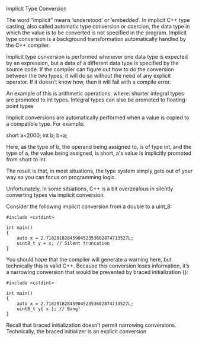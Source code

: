 Implicit Type Conversion

The word “implicit” means ‘understood’ or ‘embedded’. In implicit C++ type casting, also called automatic type conversion or coercion, the data type in which the value is to be converted is not specified in the program. Implicit type conversion is a background transformation automatically handled by the C++ compiler.

Implicit type conversion is performed whenever one data type is expected by an expression, but a data of a different data type is specified by the source code. If the compiler can figure out how to do the conversion between the two types, it will do so without the need of any explicit operator. If it doesn’t know how, then it will fail with a compile error.


An example of this is arithmetic operations, where:
	shorter integral types are promoted to int types.
	Integral types can also be promoted to floating-point types





Implicit conversions are automatically performed when a value is copied to a compatible type. For example:

short a=2000;
int b;
b=a;

Here, as the type of b, the operand being assigned to, is of type int, and the type of a, the value being assigned, is short, a's value is implicitly promoted from short to int.

The result is that, in most situations, the type system simply gets out of your way so you can focus on programming logic.

Unfortunately, in some situations, C++ is a bit overzealous in silently
converting types via implicit conversion.

Consider the following implicit conversion from a double to a uint_8:

	#include <cstdint>

	int main()
	{
		auto x = 2.7182818284590452353602874713527L;
		uint8_t y = x; // Silent truncation
	}

You should hope that the compiler will generate a warning here, but technically this is valid C++. Because this conversion loses information, it’s a narrowing conversion that would be prevented by braced initialization {}:

	#include <cstdint>

	int main()
	{
		auto x = 2.7182818284590452353602874713527L;
		uint8_t y{ x }; // Bang!
	}

Recall that braced initialization doesn’t permit narrowing conversions.
Technically, the braced initializer is an explicit conversion

